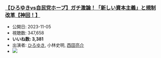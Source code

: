 ### [【ひろゆきvs自民党ホープ】ガチ激論！「新しい資本主義」と規制改革【神回！】](https://www.youtube.com/watch?v=Z2hFbfxiJCA)
-   公開日: 2023-11-05
-   視聴数: 347,658
-   **いいね数: 3,381**
-   出演者: [ひろゆき](/rehacq_fan/people/ひろゆき "wikilink"), 小林史明, [西田亮介](/rehacq_fan/people/西田亮介 "wikilink")
- [![](https://img.youtube.com/vi/Z2hFbfxiJCA/hqdefault.jpg)](https://www.youtube.com/watch?v=Z2hFbfxiJCA)
